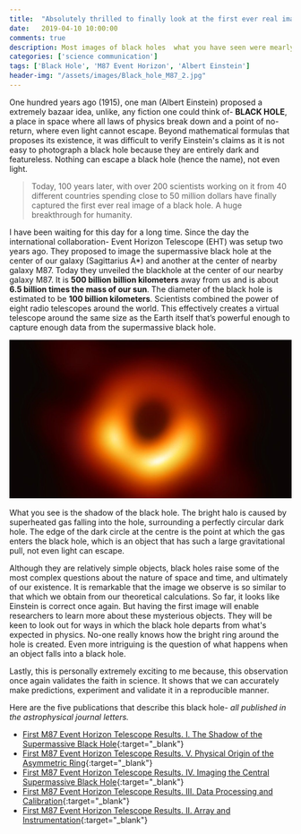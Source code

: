 ```yaml
---
title:  "Absolutely thrilled to finally look at the first ever real image of black hole"
date:   2019-04-10 10:00:00
comments: true
description: Most images of black holes  what you have seen were mearly illustrations until now. We have finally managed to capture the real image of a black hole.
categories: ['science communication']
tags: ['Black Hole', 'M87 Event Horizon', 'Albert Einstein']
header-img: "/assets/images/Black_hole_M87_2.jpg"
---
```

One hundred years ago (1915), one man (Albert Einstein) proposed a extremely bazaar idea, unlike, any fiction one could think of- **BLACK HOLE**, a place in space where all laws of physics break down and a point of no-return, where even light cannot escape. Beyond mathematical formulas that proposes its existence, it was difficult to verify Einstein's claims as it is not easy to photograph a black hole because they are entirely dark and featureless. Nothing can escape a black hole (hence the name), not even light.

> Today, 100 years later, with over 200 scientists working on it from 40 different countries spending close to 50 million dollars have finally captured the first ever real image of a black hole. A huge breakthrough for humanity.

I have been waiting for this day for a long time. Since the day the international collaboration- Event Horizon Telescope (EHT) was setup two years ago. They proposed to image the supermassive black hole at the center of our galaxy (Sagittarius A*) and another at the center of nearby galaxy M87. Today they unveiled the blackhole at the center of our nearby galaxy M87. It is **500 billion billion kilometers** away from us and is about **6.5 billion times the mass of our sun**. The diameter of the black hole is estimated to be **100 billion kilometers**. Scientists combined the power of eight radio telescopes around the world. This effectively creates a virtual telescope around the same size as the Earth itself that’s powerful enough to capture enough data from the supermassive black hole.

![First M87 Event Horizon Black hole Image](/assets/images/Black_hole_M87_1.jpg)

What you see is the shadow of the black hole. The bright halo is caused by superheated gas falling into the hole, surrounding a perfectly circular dark hole. The edge of the dark circle at the centre is the point at which the gas enters the black hole, which is an object that has such a large gravitational pull, not even light can escape.

Although they are relatively simple objects, black holes raise some of the most complex questions about the nature of space and time, and ultimately of our existence. It is remarkable that the image we observe is so similar to that which we obtain from our theoretical calculations. So far, it looks like Einstein is correct once again. But having the first image will enable researchers to learn more about these mysterious objects. They will be keen to look out for ways in which the black hole departs from what's expected in physics. No-one really knows how the bright ring around the hole is created. Even more intriguing is the question of what happens when an object falls into a black hole.

Lastly, this is personally extremely exciting to me because, this observation once again validates the faith in science. It shows that we can accurately make predictions, experiment and validate it in a reproducible manner.

Here are the five publications that describe this black hole- *all published in the astrophysical journal letters.*

- [First M87 Event Horizon Telescope Results. I. The Shadow of the Supermassive Black Hole](https://iopscience.iop.org./article/10.3847/2041-8213/ab0ec7){:target="_blank"}
- [First M87 Event Horizon Telescope Results. V. Physical Origin of the Asymmetric Ring](https://iopscience.iop.org/article/10.3847/2041-8213/ab0f43){:target="_blank"}
- [First M87 Event Horizon Telescope Results. IV. Imaging the Central Supermassive Black Hole](https://iopscience.iop.org/article/10.3847/2041-8213/ab0e85){:target="_blank"}
- [First M87 Event Horizon Telescope Results. III. Data Processing and Calibration](https://iopscience.iop.org/article/10.3847/2041-8213/ab0c57){:target="_blank"}
- [First M87 Event Horizon Telescope Results. II. Array and Instrumentation](https://iopscience.iop.org/article/10.3847/2041-8213/ab0c96){:target="_blank"}
